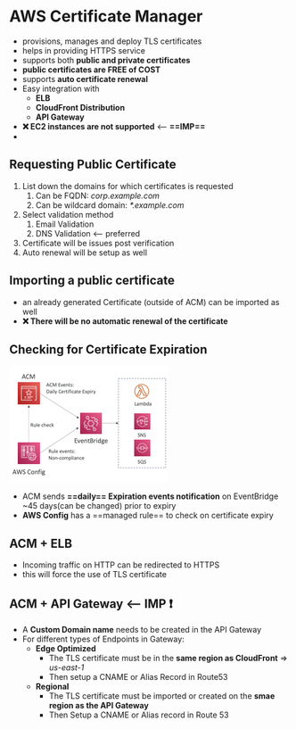 
# AWS Certificate Manager

- provisions, manages and deploy TLS certificates
- helps in providing HTTPS service
- supports both **public and private certificates**
- **public certificates are FREE of COST**
- supports **auto certificate renewal**
- Easy integration with
	- **ELB**
	- **CloudFront Distribution**
	- **API Gateway**
- **❌ EC2 instances are not supported** <-- **==IMP==**
- 


## Requesting Public Certificate

1. List down the domains for which certificates is requested
	1. Can be FQDN: *corp.example.com*
	2. Can be wildcard domain: *\*.example.com*
2. Select validation method
	1. Email Validation
	2. DNS Validation <-- preferred
3. Certificate will be issues post verification 
4. Auto renewal will be setup as well


## Importing a public certificate

- an already generated Certificate (outside of ACM) can be imported as well
- **❌ There will be no automatic renewal of the certificate**


## Checking for Certificate Expiration
![image](../../img/Pasted_image_20240428184933.png)
- ACM sends **==daily== Expiration events notification** on EventBridge ~45 days(can be changed) prior to expiry
- **AWS Config** has a ==managed rule== to check on certificate expiry


## ACM + ELB

- Incoming traffic on HTTP can be redirected to HTTPS
- this will force the use of TLS certificate

## ACM + API Gateway <-- IMP ❗️

- A **Custom Domain name** needs to be created in the API Gateway
- For different types of Endpoints in Gateway:
	- **Edge Optimized**
		- The TLS certificate must be in the **same region as CloudFront** => *us-east-1*
		- Then setup a CNAME or Alias Record in Route53
	- **Regional**
		- The TLS certificate must be imported or created on the **smae region as the API Gateway**
		- Then Setup a CNAME or Alias record in Route 53